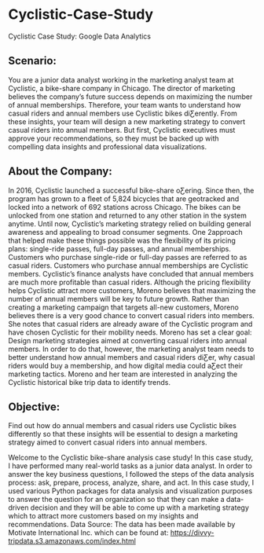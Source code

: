 # Cyclistic-Case-Study
Cyclistic Case Study: Google Data Analytics
## Scenario:
You are a junior data analyst working in the marketing analyst team at Cyclistic, a bike-share company in Chicago. The director of
marketing believes the company’s future success depends on maximizing the number of annual memberships. Therefore, your
team wants to understand how casual riders and annual members use Cyclistic bikes diƸerently. From these insights, your team
will design a new marketing strategy to convert casual riders into annual members. But first, Cyclistic executives must approve
your recommendations, so they must be backed up with compelling data insights and professional data visualizations.

## About the Company:
In 2016, Cyclistic launched a successful bike-share oƸering. Since then, the program has grown to a fleet of 5,824 bicycles that
are geotracked and locked into a network of 692 stations across Chicago. The bikes can be unlocked from one station and
returned to any other station in the system anytime.
Until now, Cyclistic’s marketing strategy relied on building general awareness and appealing to broad consumer segments. One
2approach that helped make these things possible was the flexibility of its pricing plans: single-ride passes, full-day passes, and
annual memberships. Customers who purchase single-ride or full-day passes are referred to as casual riders. Customers who
purchase annual memberships are Cyclistic members.
Cyclistic’s finance analysts have concluded that annual members are much more profitable than casual riders. Although the
pricing flexibility helps Cyclistic attract more customers, Moreno believes that maximizing the number of annual members will be
key to future growth. Rather than creating a marketing campaign that targets all-new customers, Moreno believes there is a very
good chance to convert casual riders into members. She notes that casual riders are already aware of the Cyclistic program and
have chosen Cyclistic for their mobility needs.
Moreno has set a clear goal: Design marketing strategies aimed at converting casual riders into annual members. In order to do
that, however, the marketing analyst team needs to better understand how annual members and casual riders diƸer, why casual
riders would buy a membership, and how digital media could aƸect their marketing tactics. Moreno and her team are interested in
analyzing the Cyclistic historical bike trip data to identify trends.

## Objective:
Find out how do annual members and casual riders use Cyclistic bikes differently so that these insights will be essential to design a marketing strategy aimed to convert casual riders into annual members.

Welcome to the Cyclistic bike-share analysis case study! In this case study, I have performed many real-world tasks as a junior data analyst. In order to answer the key business questions, I followed the steps of the data analysis process: ask, prepare, process, analyze, share, and act. In this case study, I used various Python packages for data analysis and visualization purposes to answer the question for an organization so that they can make a data-driven decision and they will be able to come up with a marketing strategy which to attract more customers based on my insights and recommendations.
Data Source: The data has been made available by Motivate International Inc. which can be found at: https://divvy-tripdata.s3.amazonaws.com/index.html 
